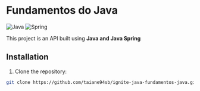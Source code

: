 # Fundamentos do Java

![Java](https://img.shields.io/badge/java-%23ED8B00.svg?style=for-the-badge&logo=openjdk&logoColor=white)
![Spring](https://img.shields.io/badge/spring-%236DB33F.svg?style=for-the-badge&logo=spring&logoColor=white)

This project is an API built using **Java and Java Spring**

## Installation

1. Clone the repository:

```bash
git clone https://github.com/taiane94sb/ignite-java-fundamentos-java.git
```
